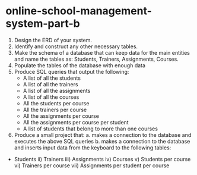 # online-school-management-system-part-b
1. Design the ERD of your system.
2. Identify and construct any other necessary tables.
3. Make the schema of a database that can keep data for the main entities
   and name the tables as: Students, Trainers, Assignments, Courses.
4. Populate the tables of the database with enough data
5. Produce SQL queries that output the following:
    * A list of all the students
    * A list of all the trainers
    * A list of all the assignments
    * A list of all the courses
    * All the students per course
    * All the trainers per course
    * All the assignments per course
    * All the assignments per course per student
    * A list of students that belong to more than one courses
6. Produce a small project that:
    a. makes a connection to the database and executes the above SQL queries
    b. makes a connection to the database and inserts input data from the keyboard to the following tables:
* Students
        ii)    Trainers
        iii)   Assignments
        iv)    Courses
        v)     Students per course
        vi)    Trainers per course
        vii)   Assignments per student per course
